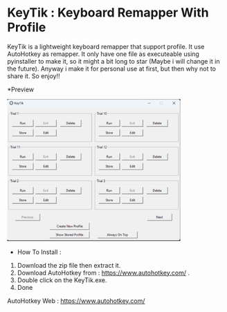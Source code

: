 # KeyTik : Keyboard Remapper With Profile
  KeyTik is a lightweight keyboard remapper that support profile. It use AutoHotkey as remapper.
It only have one file as executeable using pyinstaller to make it, so it might a bit long to 
star (Maybe i will change it in the future). Anyway i make it for personal use at first, but then 
why not to share it. So enjoy!!

*Preview

<img src="Data/Picture/Preview.png" alt="Preview" width="400" />

* How To Install :
1. Download the zip file then extract it.
2. Download AutoHotkey from : https://www.autohotkey.com/ .
3. Double click on the KeyTik.exe.
4. Done

AutoHotkey Web :
https://www.autohotkey.com/
